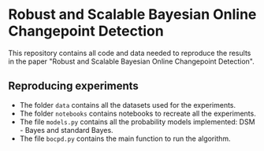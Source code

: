 # Robust and Scalable Bayesian Online Changepoint Detection

This repository contains all code and data needed to reproduce the results in the paper "Robust and Scalable Bayesian Online Changepoint Detection". 

## Reproducing experiments

- The folder `data` contains all the datasets used for the experiments.
- The folder `notebooks` contains notebooks to recreate all the experiments.
- The file `models.py` contains all the probability models implemented: DSM - Bayes and standard Bayes.
- The file `bocpd.py` contains the main function to run the algorithm.